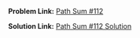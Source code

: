 **Problem Link:** [Path Sum #112](https://leetcode.com/problems/path-sum/)

**Solution Link:** [Path Sum #112 Solution](./Solution.java)